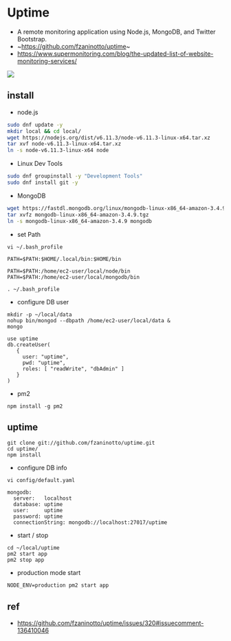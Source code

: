 # Uptime
* A remote monitoring application using Node.js, MongoDB, and Twitter Bootstrap.
* ~https://github.com/fzaninotto/uptime~
* https://www.supermonitoring.com/blog/the-updated-list-of-website-monitoring-services/
<img src="https://camo.githubusercontent.com/4f3f0f0b79d15372f3a89e5f9085cade4bffb064/68747470733a2f2f7261772e6769746875622e636f6d2f667a616e696e6f74746f2f757074696d652f646f776e6c6f6164732f636865636b5f64657461696c732e706e67" />

## install

* node.js
```sh
sudo dnf update -y
mkdir local && cd local/
wget https://nodejs.org/dist/v6.11.3/node-v6.11.3-linux-x64.tar.xz
tar xvf node-v6.11.3-linux-x64.tar.xz
ln -s node-v6.11.3-linux-x64 node
```

* Linux Dev Tools

```sh
sudo dnf groupinstall -y "Development Tools"
sudo dnf install git -y
```

* MongoDB

```sh
wget https://fastdl.mongodb.org/linux/mongodb-linux-x86_64-amazon-3.4.9.tgz
tar xvfz mongodb-linux-x86_64-amazon-3.4.9.tgz
ln -s mongodb-linux-x86_64-amazon-3.4.9 mongodb
```

* set Path

```
vi ~/.bash_profile
```

```
PATH=$PATH:$HOME/.local/bin:$HOME/bin

PATH=$PATH:/home/ec2-user/local/node/bin
PATH=$PATH:/home/ec2-user/local/mongodb/bin
```

```
. ~/.bash_profile
```

* configure DB user

```
mkdir -p ~/local/data
nohup bin/mongod --dbpath /home/ec2-user/local/data &
mongo
```

```
use uptime
db.createUser(
   {
     user: "uptime",
     pwd: "uptime",
     roles: [ "readWrite", "dbAdmin" ]
   }
)
```

* pm2

```
npm install -g pm2
```

## uptime

```
git clone git://github.com/fzaninotto/uptime.git
cd uptime/
npm install
```

* configure DB info

```
vi config/default.yaml
```

```
mongodb:
  server:   localhost
  database: uptime
  user:     uptime
  password: uptime
  connectionString: mongodb://localhost:27017/uptime
```

* start / stop

```
cd ~/local/uptime
pm2 start app
pm2 stop app
```

* production mode start

```
NODE_ENV=production pm2 start app
```

## ref
* https://github.com/fzaninotto/uptime/issues/320#issuecomment-136410046
